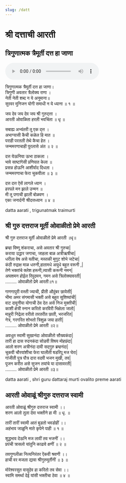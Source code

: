 ```yaml
---
slug: /datt
---
```

# श्री दत्ताची आरती  
## त्रिगुणात्मक त्रैमूर्ती दत्त हा जाणा


<audio controls="controls" src="/audio/aarati/trigunatmak.mp3">
    Your browser does not support the HTML5 Audio element.
</audio> 

त्रिगुणात्मक त्रैमूर्ती दत्त हा जाणा।<br />
त्रिगुणी अवतार त्रैलोक्य राणा ।<br />
नेती नेती शब्द न ये अनुमाना॥<br />
सुरवर मुनिजन योगी समाधी न ये ध्याना ॥ १ ॥


जय देव जय देव जय श्री गुरुद्त्ता ।<br />
आरती ओवाळिता हरली भवचिंता ॥ धृ ॥


सबाह्य अभ्यंतरी तू एक द्त्त ।<br />
अभाग्यासी कैची कळेल हि मात ॥<br />
पराही परतली तेथे कैचा हेत ।<br />
जन्ममरणाचाही पुरलासे अंत ॥ २ ॥

दत्त येऊनिया ऊभा ठाकला ।<br />
भावे साष्टांगेसी प्रणिपात केला ॥<br />
प्रसन्न होऊनि आशीर्वाद दिधला ।<br />
जन्ममरणाचा फेरा चुकवीला ॥ ३ ॥

दत्त दत्त ऐसें लागले ध्यान ।<br />
हरपले मन झाले उन्मन ॥<br />
मी तू पणाची झाली बोळवण ।<br />
एका जनार्दनी श्रीदत्तध्यान ॥ ४ ॥

<span class='index-text'> datta aarati , trigunatmak traimurti</span>

## श्री गुरु दत्तराज मूर्ती ओवाळीतो प्रेमे आरती

श्री गुरु दत्तराज मूर्ती ओवाळीतो प्रेमे आरती ॥धृ॥

ब्रम्हा विष्णू शंकराचा, असे अवतार श्री गुरुचा| <br />
कराया उद्धार जगाचा, जाहला बाळ अत्रीऋषीचा| <br />
धरीला वेष असे यतीचा, मस्तकी मुगुट शोभे जटेचा| <br />
कंठी रुद्राक्ष माळ धरुनी,हातामधे अयुधे बहुत वरूनी ,| <br />
तेणे भक्तांचे क्लेश हरूनी,त्यासी करूनी नमन| <br />
अघशमन होईल रिपुदमन, गमन असे त्रिलोक्यावरती| <br />
......... ओवाळीतो प्रेमे आरती॥१॥

गाणगापुरी वस्ती ज्याची, प्रीती औदुंबर छायेसी| <br />
भीमा अमर संगमासी भक्ती असे बहूत सुशिष्यांची| <br />
वाट दावूनीया योगाची ठेव देत असे निज मुक्तीची| <br />
काशी क्षेत्री स्नान करितो करविरी भिक्षेला जातो| <br />
माहुरी निद्रेला वरीतो तरतरीत छाती, भरजरित| <br />
नेत्र, गरगरित शोभतो त्रिशुळ जया हाती| <br />
......... ओवाळीतो प्रेमे आरती ॥२॥

अवधुत स्वामी सुखानंदा ओवाळीतो सौख्यकंदा| <br />
तारी हा दास रुदनकंदा सोडवी विषय मोहछंदा| <br />
आलो शरण अत्रीनंदा दावी सद्गुरु ब्रम्हनंदा| <br />
चुकवी चौरयांशीचा फेरा घालीती षडरिपू मज घेरा| <br />
गांजीती पुत्र पौत्र दारा वदवी भजन मुखी, तव| <br />
पूजन करीत असे सुजन तयांचे या दासावरती| <br />
......... ओवाळीतो प्रेमे आरती ॥३॥

<span class='index-text'> datta aarati , shri guru dattaraj murti ovalito preme aarati</span>

## आरती ओवाळूं श्रीगुरु दत्तराज स्वामी

आरती ओवाळूं श्रीगुरु दत्तराज स्वामी ।।<br />
शरण आलो तुला देवा भक्तीने हा मी ॥ धृ. ॥

तारीं तारीं स्वामी आतं बुडतो भवडोहीं ।।<br />
अहंभाव जाळुनि माते कृपेने पाही ॥ १ ॥

शुद्धभाव देऊनि मज लावीं तव भजनीं ।।<br />
प्रपंची त्रासलो यांतुनि काढावे क्षणीं ॥ २ ॥

तवगुणलीळा नित्यनिरंतर ऎकवी श्रवणी ।।<br />
हाची वर मजला द्यावा श्रीगुरुमूर्तीनीं ॥ ३ ॥

मोरेश्वरसुत वासुदेव हा करितो तव सेवा ।।<br />
स्वामि समर्था देई यांसी भक्तीचा ठेवा ॥ ४ ॥